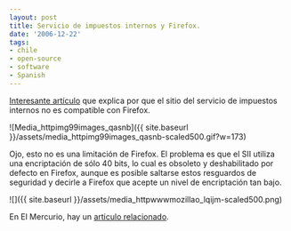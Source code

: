 ```yaml
---
layout: post
title: Servicio de impuestos internos y Firefox.
date: '2006-12-22'
tags:
- chile
- open-source
- software
- Spanish
---
```


[Interesante artículo][1] que explica por que el sitio del servicio de impuestos internos no es compatible con Firefox.

 ![Media_httpimg99images_qasnb]({{ site.baseurl }}/assets/media_httpimg99images_qasnb-scaled500.gif?w=173)

Ojo, esto no es una limitación de Firefox. El problema es que el SII utiliza una encriptación de sólo 40 bits, lo cual es obsoleto y deshabilitado por defecto en Firefox, aunque es posible saltarse estos resguardos de seguridad y decirle a Firefox que acepte un nivel de encriptación tan bajo.

 ![]({{ site.baseurl }}/assets/media_httpwwwmozillao_lqijm-scaled500.png)

En El Mercurio, hay un [articulo relacionado][2].

[1]: http://www.elfrancotirador.cl/2006/12/14/%c2%bfes-el-sitio-del-sii-realmente-seguro/  
[2]: http://www.edicionesespeciales.elmercurio.com/destacadas/detalle/index.asp?idnoticia=0129122005021X0030007

